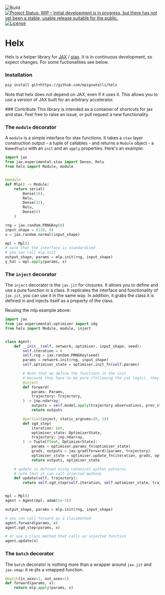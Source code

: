 ![Build](https://github.com/epignatelli/helx/workflows/build/badge.svg)
[![Project Status: WIP – Initial development is in progress, but there has not yet been a stable, usable release suitable for the public.](https://www.repostatus.org/badges/latest/wip.svg)](https://www.repostatus.org/#wip)
[![License](https://img.shields.io/badge/License-Apache%202.0-blue.svg)](https://opensource.org/licenses/Apache-2.0)

# Helx
Helx is a helper library for [JAX](https://github.com/google/jax) / [stax](https://github.com/google/jax/blob/master/jax/experimental/stax.py).
It is in continuous development, so expect changes.
For some fuctionalities see below.


### Installation

```bash
pip install git+https://github.com/epignatelli/helx
```

Note that helx does not depend on JAX, even if it uses it. 
This allows you to use a version of JAX built for an arbitrary accelerator.

### Contribute
This library is intended as a container of shortcuts for jax and stax.
Feel free to raise an issue, or pull request a new functionality.

### The `module` decorator
A `module` is a simple interface for stax functions. It takes a `stax` layer construction output - a tuple of callables - and returns a `Module` object - a `NamedTuple` with an `init` and an `apply` properties.
Here's an example:
```python
import jax
from jax.experimental.stax import Dense, Relu
from helx import Module, module


@module
def Mlp() -> Module:
    return serial(
        Dense(16),
        Relu,
        Dense(32),
        Relu,
        Dense(8)
    )

rng = jax.random.PRNGKey(0)
input_shape = (128, 8)
x = jax.random.normal(input_shape)

mpl = Mpl()
# note that the interface is standardised
# you can call mlp.init
output_shape, params = mlp.init(rng, input_shape)
y_hat = mpl.apply(params, x)
```

### The `inject` decorator
The `inject` decorator is the `jax.jit` for closures. It allows you to define and use a pure function in a class.
It replicates the interface and functionality of `jax.jit`, you can use it in the same way.
In addition, it grabs the class it is defined in and injects itself as a property of the class.

Reusing the mlp example above:
```python
import jax
from jax.experimental.optimizer import sdg
from helx import Module, module, inject


class Agent:
    def __init__(self, network, optimiser, input_shape, seed):
        self.iteration = 0
        self.rng = jax.random.PRNGKey(seed)
        params = network.init(rng, input_shape)
        self.optimiser_state = optimiser.init_fn(self.params)

        # Note that we define the functions in the init
        # because they have to be pure (following the jax logic), they will not call other functions
        @inject
        def forward(
            params: Params,
            trajectory: Trajectory,
        ) -> jnp.ndarray:
            outputs = self.model.apply(trajectory.observations, prev_state)
            return outputs

        @partial(inject, static_argnums=(0, 1))
        def sgd_step(
            iteration: int,
            optimiser_state: OptimizerState,
            trajectory: jnp.ndarray,
        ) -> Tuple[float, OptimizerState]:
            params = optimiser.params_fn(optimiser_state)
            grads, outputs = jax.grad(forward)(params, trajectory)
            optimiser_state = optimiser.update_fn(iteration, grads, optimiser_state)
            return outputs, optimiser_state

    # update is defined using canonical python patterns
    # note that it can call injected methods
    def update(self, trajectory):
        return self.sgd_step(self.iteration, self.optimiser_state, trajectory)


mpl = Mpl()
agent = Agent(mpl, adam(1e-3))

output_shape, params = mlp.init(rng, input_shape)

# you can call forward as a classmethod
agent.forward(params, x)
agent.sgd_step(params, x)

# or use a class method that calls an injected function
agent.update(x)

```

### The `batch` decorator
The `batch` decorator is nothing more than a wrapper around `jax.jit` and `jax.vmap`: it re-jits a vmapped function.
```python
@batch(in_axes=1, out_axes=1)
def forward(params, x):
    return mlp.apply(params, x)

```
